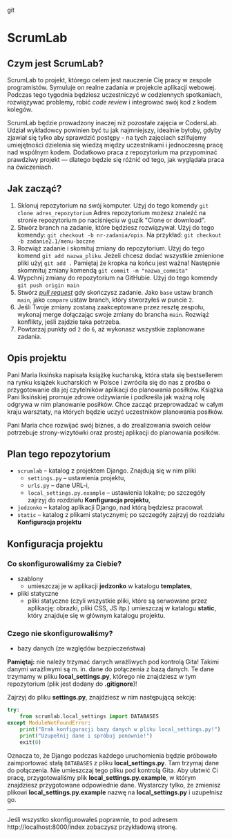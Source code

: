 git

# ScrumLab

## Czym jest ScrumLab?

ScrumLab to projekt, którego celem jest nauczenie Cię pracy w zespole programistów.  Symuluje on realne zadania
w projekcie aplikacji webowej. Podczas tego tygodnia będziesz uczestniczyć w codziennych spotkaniach, rozwiązywać
problemy, robić *code review* i integrować swój kod z kodem kolegów.

ScrumLab będzie prowadzony inaczej niż pozostałe zajęcia w CodersLab. Udział wykładowcy powinien być tu jak najmniejszy, idealnie byłoby, gdyby zjawiał się tylko aby sprawdzić postępy - na tych zajęciach szlifujemy umiejętności dzielenia się wiedzą między uczestnikami i jednoczesną pracę nad wspólnym kodem.
Dodatkowo praca z repozytorium ma przypominać prawdziwy projekt — dlatego będzie się różnić od tego, jak wyglądała praca na ćwiczeniach. 

## Jak zacząć?

1. Sklonuj repozytorium na swój komputer. Użyj do tego komendy `git clone adres_repozytorium`
Adres repozytorium możesz znaleźć na stronie repozytorium po naciśnięciu w guzik "Clone or download".
2. Stwórz branch na zadanie, które będziesz rozwiązywał. Użyj do tego komendy: `git checkout -b nr-zadania/opis`.
Na przykład: `git checkout -b zadanie2.1/menu-boczne`
3. Rozwiąż zadanie i skomituj zmiany do repozytorium. Użyj do tego komend `git add nazwa_pliku`.
Jeżeli chcesz dodać wszystkie zmienione pliki użyj `git add .`
Pamiętaj że kropka na końcu jest ważna!
Następnie skommituj zmiany komendą `git commit -m "nazwa_commita"`
4. Wypchnij zmiany do repozytorium na GitHubie.  Użyj do tego komendy `git push origin main`
5. Stwórz [*pull request*](https://help.github.com/articles/creating-a-pull-request) gdy skończysz zadanie.
Jako `base` ustaw branch `main`, jako `compare` ustaw branch, który stworzyłeś w puncie `2`.
6. Jeśli Twoje zmiany zostaną zaakceptowane przez resztę zespołu, wykonaj merge dołączając swoje zmiany
do brancha `main`. Rozwiąż konflikty, jeśli zajdzie taka potrzeba.
7. Powtarzaj punkty od `2` do `6`, aż wykonasz wszystkie zaplanowane zadania.

## Opis projektu

Pani Maria Iksińska napisała książkę kucharską, która stała się bestsellerem na rynku książek kucharskich w Polsce i zwróciła się do nas z prośba o przygotowanie dla jej czytelników aplikacji do planowania posiłków. Książka Pani Iksińskiej promuje zdrowe odżywianie i podkreśla jak ważną rolę odgrywa w nim planowanie posiłków. Chce zacząć przeprowadzać w całym kraju warsztaty, na których będzie uczyć uczestników planowania posiłków.

Pani Maria chce rozwijać swój biznes, a do zrealizowania swoich celów potrzebuje strony-wizytówki oraz prostej aplikacji do planowania posiłków.

## Plan tego repozytorium
* `scrumlab` – katalog z projektem Django. Znajdują się w nim pliki
  - `settings.py` – ustawienia projektu,
  - `urls.py` – dane URL-i,
  - `local_settings.py.example` – ustawienia lokalne; po szczegóły zajrzyj do rozdziału **Konfiguracja projektu**,
* `jedzonko` – katalog aplikacji Django, nad którą będziesz pracował.
* `static` – katalog z plikami statycznymi; po szczegóły zajrzyj do rozdziału **Konfiguracja projektu**

## Konfiguracja projektu

### Co skonfigurowaliśmy za Ciebie?
- szablony
  - umieszczaj je w aplikacji **jedzonko** w katalogu **templates**,
- pliki statyczne
  - pliki statyczne (czyli wszystkie pliki, które są serwowane przez aplikację: obrazki, pliki CSS, JS itp.)
  umieszczaj w katalogu **static**, który znajduje się w głównym katalogu projektu.

### Czego nie skonfigurowaliśmy?
- bazy danych (ze względów bezpieczeństwa)

**Pamiętaj:** nie należy trzymać danych wrażliwych pod kontrolą Gita! Takimi danymi wrażliwymi
są m. in. dane do połączenia z bazą danych. Te dane trzymamy w pliku **local_settings.py**,
którego nie znajdziesz w tym repozytorium (plik jest dodany do **.gitignore**)!

Zajrzyj do pliku **settings.py**, znajdziesz w nim następującą sekcję:

```python
try:
    from scrumlab.local_settings import DATABASES
except ModuleNotFoundError:
    print("Brak konfiguracji bazy danych w pliku local_settings.py!")
    print("Uzupełnij dane i spróbuj ponownie!")
    exit(0)
```

Oznacza to, że Django podczas każdego uruchomienia będzie próbowało zaimportować
stałą `DATABASES` z pliku **local_settings.py**. Tam trzymaj dane do połączenia.
Nie umieszczaj tego pliku pod kontrolą Gita. Aby ułatwić Ci pracę, przygotowaliśmy
plik **local_settings.py.example**, w którym znajdziesz przygotowane odpowiednie dane.
Wystarczy tylko, że zmienisz plikowi **local_settings.py.example** nazwę na  **local_settings.py**
i uzupełnisz go.

---

Jeśli wszystko skonfigurowałeś poprawnie, to pod adresem http://localhost:8000/index zobaczysz przykładową stronę.
